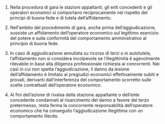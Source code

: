 1. Nella procedura di gara le stazioni appaltanti, gli enti concedenti e gli operatori economici si comportano reciprocamente nel rispetto dei principi di buona fede e di tutela dell’affidamento.

2. Nell’ambito del procedimento di gara, anche prima dell’aggiudicazione, sussiste un affidamento dell’operatore economico sul legittimo esercizio del potere e sulla conformità del comportamento amministrativo al principio di buona fede. 

3. In caso di aggiudicazione annullata su ricorso di terzi o in autotutela, l’affidamento non si considera incolpevole se l’illegittimità è agevolmente rilevabile in base alla diligenza professionale richiesta ai concorrenti. Nei casi in cui non spetta l’aggiudicazione, il danno da lesione dell’affidamento è limitato ai pregiudizi economici effettivamente subiti e provati, derivanti dall’interferenza del comportamento scorretto sulle scelte contrattuali dell’operatore economico.
 
4. Ai fini dell’azione di rivalsa della stazione appaltante o dell’ente concedente condannati al risarcimento del danno a favore del terzo pretermesso, resta ferma la concorrente responsabilità dell’operatore economico che ha conseguito l’aggiudicazione illegittima con un comportamento illecito.